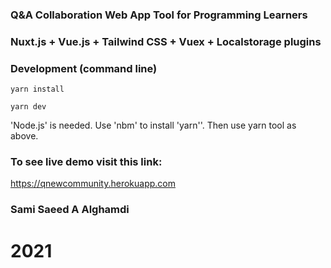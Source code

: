 ### Q&A Collaboration Web App Tool for Programming Learners

### Nuxt.js + Vue.js + Tailwind CSS + Vuex + Localstorage plugins 

### Development (command line)

```
yarn install
```

```
yarn dev
```

 'Node.js' is needed. Use 'nbm' to install 'yarn''. Then use yarn tool as above.

### To see live demo visit this link:
 https://qnewcommunity.herokuapp.com
 


### Sami Saeed A Alghamdi
# 2021
